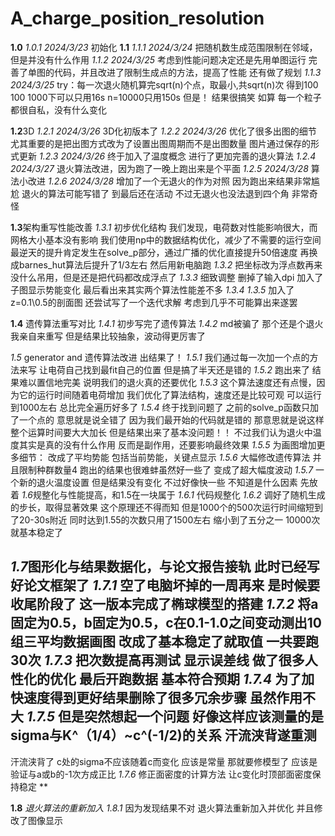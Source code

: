 # A_charge_position_resolution

**1.0**
*1.0.1 2024/3/23*
初始化
**1.1**
*1.1.1 2024/3/24*
把随机数生成范围限制在邻域，但是并没有什么作用
*1.1.2 2024/3/25*
考虑到性能问题决定还是先用单图运行
完善了单图的代码，并且改进了限制生成点的方法，提高了性能
还有做了规划
*1.1.3 2024/3/25*
try：每一次退火随机算完sqrt(n)个点，取最小,共sqrt(n)次
得到100 100 1000下可以只用16s n=10000只用150s
但是！
结果很搞笑
如算
每一个粒子都很自私，没有什么变化

**1.2**3D
*1.2.1 2024/3/26*
3D化初版本了
*1.2.2 2024/3/26*
优化了很多出图的细节
尤其重要的是把出图方式改为了设置出图周期而不是出图数量
图片通过保存的形式更新
*1.2.3 2024/3/26*
终于加入了温度概念
进行了更加完善的退火算法
*1.2.4 2024/3/27*
退火算法改进，因为跑了一晚上跑出来是个平面
*1.2.5 2024/3/28*
算法小改进
*1.2.6 2024/3/28*
增加了一个无退火的作为对照
因为跑出来结果非常尴尬
退火的算法可能写错了
到最后还在活动
不过无退火也没法退到四个角
非常奇怪

**1.3**架构重写性能改善
*1.3.1*
初步优化结构
我们发现，电荷数对性能影响很大，而网格大小基本没有影响
我们使用np中的数据结构优化，减少了不需要的运行空间
最逆天的提升肯定发生在solve_p部分，通过广播的优化直接提升50倍速度
再换成barnes_hut算法后提升了1/3左右
然后用新电脑跑
*1.3.2*
把坐标改为浮点数再来
没什么吊用，但是还是把代码都改成浮点了
*1.3.3*
细致调整
删掉了输入dpi
加入了子图显示势能变化
最后看出来其实两个算法性能差不多
*1.3.4*
*1.3.5*
加入了z=0.1\0.5的剖面图
还尝试写了一个迭代求解
考虑到几乎不可能算出来遂罢

**1.4**
遗传算法重写对比
*1.4.1*
初步写完了遗传算法
*1.4.2*
md被骗了
那个还是个退火
我亲自来重写
但是结果比较抽象，波动得更厉害了


*1.5*
generator and 遗传算法改进 出结果了！
*1.5.1*
我们通过每一次加一个点的方法来写
让电荷自己找到最fit自己的位置
但是搞了半天还是错的
*1.5.2*
跑出来了
结果难以置信地完美
说明我们的退火真的还要优化
*1.5.3*
这个算法速度还有点慢，因为它的运行时间随着电荷增加
我们优化了算法结构，速度还是比较可观
可以运行到1000左右
总比完全遍历好多了
*1.5.4*
终于找到问题了
之前的solve_p函数只加了一个点的
意思就是说全错了
因为我们最开始的代码就是错的
那意思就是说这样整个运算时间要大大加长
但是结果出来了基本没问题！！
不过我们认为退火中温度其实是真的没有什么作用
反而是副作用，还要影响最终效果
*1.5.5*
为画图增加更多细节：
改成了平均势能
包括当前势能，关键点显示
*1.5.6*
大幅修改遗传算法
并且限制种群数量4
跑出的结果也很难蚌虽然好一些了
变成了超大幅度波动
*1.5.7*
一个新的退火温度设置
但是结果没有变化
不过好像快一些
不知道是什么因素
先放着
*1.6*规整化与性能提高，和1.5在一块属于
*1.6.1*
代码规整化
*1.6.2*
调好了随机生成的步长，取得显著效果
这个原理还不得而知
但是1000个的500次运行时间缩短到了20-30s附近
同时达到1.55的次数只用了1500左右
缩小到了五分之一
10000次就基本稳定了

*1.7*图形化与结果数据化，与论文报告接轨
此时已经写好论文框架了
*1.7.1*
空了电脑坏掉的一周再来
是时候要收尾阶段了
这一版本完成了椭球模型的搭建
*1.7.2*
将a固定为0.5，b固定为0.5，c在0.1-1.0之间变动测出10组三平均数据画图
改成了基本稳定了就取值
一共要跑30次
*1.7.3*
把次数提高再测试
显示误差线
做了很多人性化的优化
最后开跑数据
基本符合预期
*1.7.4*
为了加快速度得到更好结果删除了很多冗余步骤
虽然作用不大
*1.7.5*
但是突然想起一个问题
好像这样应该测量的是sigma与K^（1/4）~c^(-1/2)的关系
汗流浃背遂重测
--
汗流浃背了
c处的sigma不应该随着c而变化
应该是常量
那就要修模型了
应该是验证与a或b的-1次方成正比
*1.7.6*
修正面密度的计算方法
让c变化时顶部面密度保持稳定
**


**1.8**
*退火算法的重新加入*
*1.8.1*
因为发现结果不对
退火算法重新加入并优化
并且修改了图像显示
